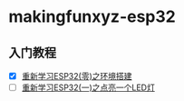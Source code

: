 # makingfunxyz-esp32

## 入门教程
- [x] [重新学习ESP32(零)之环境搭建](https://www.makingfun.xyz/2018/09/18/esp32-hello-world/)
- [ ] [重新学习ESP32(一)之点亮一个LED灯]()